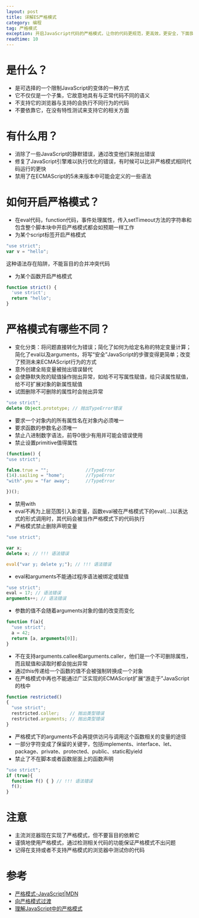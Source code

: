 ```yaml
---
layout: post
title: 详解ES严格模式
category: 编程
tag: 严格模式
exception: 开启JavaScript代码的严格模式，让你的代码更规范，更高效，更安全，下面我们一起总结一下ES的严格模式
readtime: 10
---
```


# 是什么？
* 是可选择的一个限制JavaScript的变体的一种方式
* 它不仅仅是一个子集，它故意地具有与正常代码不同的语义
* 不支持它的浏览器与支持的会执行不同行为的代码
* 不要依靠它，在没有特性测试来支持它的相关方面

# 有什么用？
* 消除了一些JavaScript的静默错误，通过改变他们来抛出错误
* 修复了JavaScript引擎难以执行优化的错误，有时候可以比非严格模式相同代码运行的更快
* 禁用了在ECMAScript的5未来版本中可能会定义的一些语法

# 如何开启严格模式？
* 在eval代码，function代码，事件处理属性，传入setTimeout方法的字符串和包含整个脚本块中开启严格模式都会如预期一样工作
* 为某个script标签开启严格模式
```javascript
"use strict"; 
var v = "hello";
```
这种语法存在陷阱，不能盲目的合并冲突代码
* 为某个函数开启严格模式
```javascript
function strict() {
  'use strict';
  return "hello";
}
```

# 严格模式有哪些不同？
* 变化分类：将问题直接转化为错误；简化了如何为给定名称的特定变量计算；简化了eval以及arguments，将写“安全”JavaScript的步骤变得更简单；改变了预测未来ECMAScript行为的方式
* 意外创建全局变量被抛出错误替代
* 会使静默失败的赋值操作抛出异常，如给不可写属性赋值，给只读属性赋值，给不可扩展对象的新属性赋值
* 试图删除不可删除的属性时会抛出异常
```javascript
"use strict";
delete Object.prototype; // 抛出TypeError错误
```
* 要求一个对象内的所有属性名在对象内必须唯一
* 要求函数的参数名必须唯一
* 禁止八进制数字语法，前导0很少有用并可能会错误使用
* 禁止设置primitive值得属性
```javascript
(function() {
"use strict";

false.true = "";              //TypeError
(14).sailing = "home";        //TypeError
"with".you = "far away";      //TypeError

})();
```
* 禁用with
* eval不再为上层范围引入新变量，函数eval被在严格模式下的eval(...)以表达式的形式调用时，其代码会被当作严格模式下的代码执行
* 严格模式禁止删除声明变量
```javascript
"use strict";

var x;
delete x; // !!! 语法错误

eval("var y; delete y;"); // !!! 语法错误
```
* eval和arguments不能通过程序语法被绑定或赋值
```javascript
"use strict";
eval = 17; // 语法错误
arguments++; // 语法错误
```
* 参数的值不会随着arguments对象的值的改变而变化
```javascript
function f(a){
  "use strict";
  a = 42;
  return [a, arguments[0]];
}
```
* 不在支持arguments.callee和arguments.caller，他们是一个不可删除属性，而且赋值和读取时都会抛出异常
* 通过this传递给一个函数的值不会被强制转换成一个对象
* 在严格模式中再也不能通过广泛实现的ECMAScript扩展“游走于”JavaScript的栈中
```javascript
function restricted()
{
  "use strict";
  restricted.caller;    // 抛出类型错误
  restricted.arguments; // 抛出类型错误
}
```
* 严格模式下的arguments不会再提供访问与调用这个函数相关的变量的途径
* 一部分字符变成了保留的关键字，包括implements、interface、let、package、private、protected、public、static和yield
* 禁止了不在脚本或者函数层面上的函数声明
```javascript
"use strict";
if (true){
  function f() { } // !!! 语法错误
  f();
}
```

# 注意
* 主流浏览器现在实现了严格模式，但不要盲目的依赖它
* 谨慎地使用严格模式，通过检测相关代码的功能保证严格模式不出问题
* 记得在支持或者不支持严格模式的浏览器中测试你的代码

# 参考
* [严格模式-JavaScript|MDN](https://developer.mozilla.org/zh-CN/docs/Web/JavaScript/Reference/Strict_mode)
* [向严格模式过渡](https://developer.mozilla.org/zh-CN/docs/Web/JavaScript/Reference/Strict_mode/Transitioning_to_strict_mode)
* [理解JavaScript中的严格模式](http://www.codesec.net/view/405985.html)